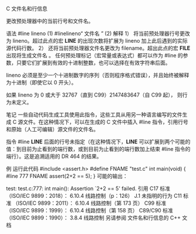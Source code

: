 C 文件名和行信息

更改预处理器中的当前行号和文件名。

语法
#line lineno	(1)	
#linelineno“ 文件名 ”	(2)	
解释
1） 将当前预处理器行号更改为 lineno。超过此点的宏 __LINE__ 的出现次数将扩展为 lineno 加上此后遇到的实际源代码行数。
2） 还将当前预处理器文件名更改为 filename。超出此点的宏 __FILE__ 出现将生成文件名 。
任何预处理标记（宏常量或表达式）都可以作为 #line 的参数，只要它们扩展到有效的十进制整数，也可以选择在有效字符串后面。

lineno 必须是至少一个十进制数字的序列（否则程序格式错误），并且始终被解释为十进制（即使它以 0 开头）。

如果 lineno 为 0 或大于 32767（直到 C99）2147483647（自 C99 起）， 则行为未定义。

笔记
一些自动代码生成工具使用此指令，这些工具从用另一种语言编写的文件生成 C 源文件。在这种情况下，可以在生成的 C 文件中插入 #line 指令，引用行号和原始（人工可编辑）源文件的文件名。

指令 #line __LINE__ 后面的行号未指定（在这种情况下，__LINE__ 可以扩展到两个可能的值：到目前为止看到的端行数，或到目前为止看到的端行数加上结束 #line 指令的端行）。这是追溯适用的 DR 464 的结果。

例
运行此代码
#include <assert.h>
#define FNAME "test.c"
int main(void)
{
#line 777 FNAME
        assert(2+2 == 5);
}
可能的输出：

test: test.c:777: int main(): Assertion `2+2 == 5' failed.
引用
C17 标准 （ISO/IEC 9899：2018）：
6.10.4 线路控制（p：126）
J.1 未指明的行为
C11 标准 （ISO/IEC 9899：2011）：
6.10.4 线路控制（第 173 页）
C99 标准 （ISO/IEC 9899：1999）：
6.10.4 线路控制（第 158 页）
C89/C90 标准 （ISO/IEC 9899：1990）：
3.8.4 线路控制
另请参阅
文件名和行信息的 C++ 文档
